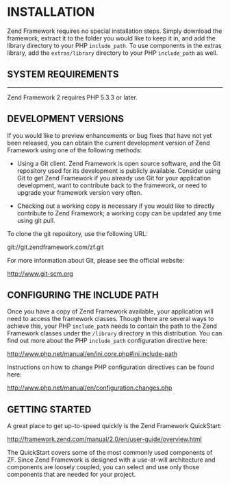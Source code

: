 # INSTALLATION

Zend Framework requires no special installation steps. Simply download
the framework, extract it to the folder you would like to keep it in,
and add the library directory to your PHP `include_path`. To use
components in the extras library, add the `extras/library` directory to
your PHP `include_path` as well.


## SYSTEM REQUIREMENTS
-------------------

Zend Framework 2 requires PHP 5.3.3 or later.

## DEVELOPMENT VERSIONS

If you would like to preview enhancements or bug fixes that have not yet
been released, you can obtain the current development version of Zend
Framework using one of the following methods:

 -  Using a Git client. Zend Framework is open source software, and the
    Git repository used for its development is publicly available.
    Consider using Git to get Zend Framework if you already use Git for
    your application development, want to contribute back to the
    framework, or need to upgrade your framework version very often.

 -  Checking out a working copy is necessary if you would like to directly
    contribute to Zend Framework; a working copy can be updated any time
    using git pull.

To clone the git repository, use the following URL:

git://git.zendframework.com/zf.git

For more information about Git, please see the official website:

http://www.git-scm.org

## CONFIGURING THE INCLUDE PATH

Once you have a copy of Zend Framework available, your application will
need to access the framework classes. Though there are several ways to
achieve this, your PHP `include_path` needs to contain the path to the
Zend Framework classes under the `/library` directory in this
distribution. You can find out more about the PHP `include_path`
configuration directive here:

http://www.php.net/manual/en/ini.core.php#ini.include-path

Instructions on how to change PHP configuration directives can be found
here:

http://www.php.net/manual/en/configuration.changes.php

## GETTING STARTED

A great place to get up-to-speed quickly is the Zend Framework
QuickStart:

http://framework.zend.com/manual/2.0/en/user-guide/overview.html

The QuickStart covers some of the most commonly used components of ZF.
Since Zend Framework is designed with a use-at-will architecture and
components are loosely coupled, you can select and use only those
components that are needed for your project.
